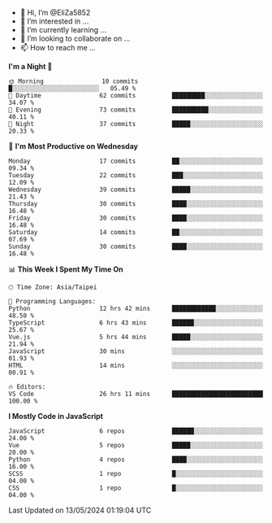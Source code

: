 - 👋 Hi, I’m @EliZa5852
- 👀 I’m interested in ...
- 🌱 I’m currently learning ...
- 💞️ I’m looking to collaborate on ...
- 📫 How to reach me ...

<!--START_SECTION:waka-->
**I'm a Night 🦉** 

```text
🌞 Morning                10 commits          █░░░░░░░░░░░░░░░░░░░░░░░░   05.49 % 
🌆 Daytime                62 commits          █████████░░░░░░░░░░░░░░░░   34.07 % 
🌃 Evening                73 commits          ██████████░░░░░░░░░░░░░░░   40.11 % 
🌙 Night                  37 commits          █████░░░░░░░░░░░░░░░░░░░░   20.33 % 
```
📅 **I'm Most Productive on Wednesday** 

```text
Monday                   17 commits          ██░░░░░░░░░░░░░░░░░░░░░░░   09.34 % 
Tuesday                  22 commits          ███░░░░░░░░░░░░░░░░░░░░░░   12.09 % 
Wednesday                39 commits          █████░░░░░░░░░░░░░░░░░░░░   21.43 % 
Thursday                 30 commits          ████░░░░░░░░░░░░░░░░░░░░░   16.48 % 
Friday                   30 commits          ████░░░░░░░░░░░░░░░░░░░░░   16.48 % 
Saturday                 14 commits          ██░░░░░░░░░░░░░░░░░░░░░░░   07.69 % 
Sunday                   30 commits          ████░░░░░░░░░░░░░░░░░░░░░   16.48 % 
```


📊 **This Week I Spent My Time On** 

```text
🕑︎ Time Zone: Asia/Taipei

💬 Programming Languages: 
Python                   12 hrs 42 mins      ████████████░░░░░░░░░░░░░   48.50 % 
TypeScript               6 hrs 43 mins       ██████░░░░░░░░░░░░░░░░░░░   25.67 % 
Vue.js                   5 hrs 44 mins       █████░░░░░░░░░░░░░░░░░░░░   21.94 % 
JavaScript               30 mins             ░░░░░░░░░░░░░░░░░░░░░░░░░   01.93 % 
HTML                     14 mins             ░░░░░░░░░░░░░░░░░░░░░░░░░   00.91 % 

🔥 Editors: 
VS Code                  26 hrs 11 mins      █████████████████████████   100.00 % 
```

**I Mostly Code in JavaScript** 

```text
JavaScript               6 repos             ██████░░░░░░░░░░░░░░░░░░░   24.00 % 
Vue                      5 repos             █████░░░░░░░░░░░░░░░░░░░░   20.00 % 
Python                   4 repos             ████░░░░░░░░░░░░░░░░░░░░░   16.00 % 
SCSS                     1 repo              █░░░░░░░░░░░░░░░░░░░░░░░░   04.00 % 
CSS                      1 repo              █░░░░░░░░░░░░░░░░░░░░░░░░   04.00 % 
```




 Last Updated on 13/05/2024 01:19:04 UTC
<!--END_SECTION:waka-->
